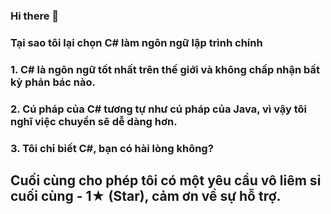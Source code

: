 ### Hi there 👋

### Tại sao tôi lại chọn C# làm ngôn ngữ lập trình chính
### 1. C# là ngôn ngữ tốt nhất trên thế giới và không chấp nhận bất kỳ phản bác nào.
### 2. Cú pháp của C# tương tự như cú pháp của Java, vì vậy tôi nghĩ việc chuyển sẽ dễ dàng hơn.
### 3. Tôi chỉ biết C#, bạn có hài lòng không?

## Cuối cùng cho phép tôi có một yêu cầu vô liêm sỉ cuối cùng - 1★ (Star), cảm ơn về sự hỗ trợ.
